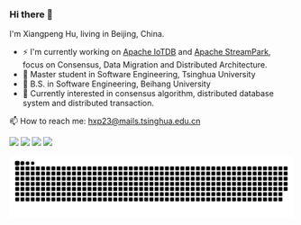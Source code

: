 ### Hi there 👋


I'm Xiangpeng Hu, living in Beijing, China.
-  ⚡ I'm currently working on [Apache IoTDB](https://github.com/apache/iotdb) and [Apache StreamPark](https://github.com/apache/incubator-streampark), focus on Consensus, Data Migration and Distributed Architecture.
-  👯 Master student in Software Engineering, Tsinghua University
-  🔭 B.S. in Software Engineering, Beihang University
-  🌱 Currently interested in consensus algorithm, distributed database system and distributed transaction.

📫 How to reach me:  [hxp23@mails.tsinghua.edu.cn](mailto:hxp23@mails.tsinghua.edu.cn)

![](https://img.shields.io/badge/-database-9cf?logo=databricks)
![](https://img.shields.io/badge/-iotdb-ff69b4?logo=apache)
![](https://img.shields.io/badge/-java-red?logo=oracle)
![](https://img.shields.io/badge/-C++-blueviolet?logo=Cplusplus)





<picture>
  <source media="(prefers-color-scheme: dark)" srcset="https://raw.githubusercontent.com/HxpSerein/HxpSerein/output/github-contribution-grid-snake-dark.svg">
  <source media="(prefers-color-scheme: light)" srcset="https://raw.githubusercontent.com/HxpSerein/HxpSerein/output/github-contribution-grid-snake.svg">
  <img alt="github contribution grid snake animation" src="https://raw.githubusercontent.com/HxpSerein/HxpSerein/output/github-contribution-grid-snake.svg">
</picture>

<!--
**HxpSerein/HxpSerein** is a ✨ _special_ ✨ repository because its `README.md` (this file) appears on your GitHub profile.

Here are some ideas to get you started:

- 🔭 I’m currently working on ...
- 🌱 I’m currently learning ...
- 👯 I’m looking to collaborate on ...
- 🤔 I’m looking for help with ...
- 💬 Ask me about ...
- 📫 How to reach me: ...
- 😄 Pronouns: ...
- ⚡ Fun fact: ...
-->
